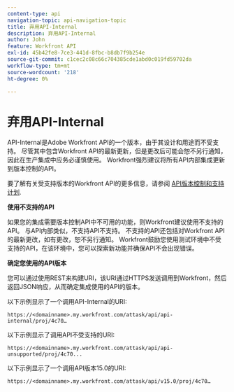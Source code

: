 ```yaml
---
content-type: api
navigation-topic: api-navigation-topic
title: 弃用API-Internal
description: 弃用API-Internal
author: John
feature: Workfront API
exl-id: 45b42fe8-7ce3-441d-8fbc-b8db7f9b254e
source-git-commit: c1cec2c08c66c704385cde1abd0c019fd59702da
workflow-type: tm+mt
source-wordcount: '218'
ht-degree: 0%

---
```


# 弃用API-Internal

API-Internal是Adobe Workfront API的一个版本，由于其设计和用途而不受支持。 尽管其中包含Workfront API的最新更新，但是更改后可能会恕不另行通知，因此在生产集成中应务必谨慎使用。 Workfront强烈建议将所有API内部集成更新到版本控制的API。

要了解有关受支持版本的Workfront API的更多信息，请参阅 [API版本控制和支持计划](../../wf-api/api/api-version-support-schedule.md).

**使用不支持的API**

如果您的集成需要版本控制API中不可用的功能，则Workfront建议使用不支持的API。 与API内部类似，不支持API不支持。 不支持的API还包括对Workfront API的最新更改，如有更改，恕不另行通知。 Workfront鼓励您使用测试环境中不受支持的API，在该环境中，您可以探索新功能并确保API不会出现错误。

**确定您使用的API版本**

您可以通过使用REST来构建URI，该URI通过HTTPS发送调用到Workfront，然后返回JSON响应，从而确定集成使用的API的版本。

以下示例显示了一个调用API-Internal的URI:

```
https://<domainname>.my.workfront.com/attask/api/api-internal/proj/4c70…
```

以下示例显示了调用API不受支持的URI:

```
https://<domainname>.my.workfront.com/attask/api/api-unsupported/proj/4c70...
```

以下示例显示了一个调用API版本15.0的URI:

```
https://<domainname>.my.workfront.com/attask/api/v15.0/proj/4c70…
```
